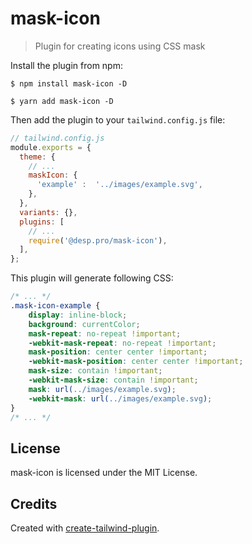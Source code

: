 # mask-icon

> Plugin for creating icons using CSS mask

Install the plugin from npm:

```
$ npm install mask-icon -D
```

```
$ yarn add mask-icon -D
```

Then add the plugin to your `tailwind.config.js` file:

```js
// tailwind.config.js
module.exports = {
  theme: {
    // ...
    maskIcon: {
      'example' :  '../images/example.svg',
    },
  },
  variants: {},
  plugins: [
    // ...
    require('@desp.pro/mask-icon'),
  ],
};
```

This plugin will generate following CSS:

```css
/* ... */
.mask-icon-example {
    display: inline-block;
    background: currentColor;
    mask-repeat: no-repeat !important;
    -webkit-mask-repeat: no-repeat !important;
    mask-position: center center !important;
    -webkit-mask-position: center center !important;
    mask-size: contain !important;
    -webkit-mask-size: contain !important;
    mask: url(../images/example.svg);
    -webkit-mask: url(../images/example.svg);
}
/* ... */
```

## License

mask-icon is licensed under the MIT License.

## Credits

Created with [create-tailwind-plugin](https://github.com/Landish/create-tailwind-plugin).
